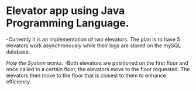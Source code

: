 # Elevator app using Java Programming Language.
-Currently it is an implementation of two elevators. The plan is to have 5 elevators work asynchronously while their logs are stored on the mySQL database.

*How the System works:*
-Both elevators are positioned on the first floor and once called to a certain floor, the elevators move to the floor requested. The elevators then move to the floor that is closest to them to enhance efficiency.
